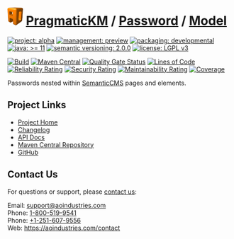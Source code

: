 # [<img src="ao-logo.png" alt="AO Logo" width="35" height="40">](https://github.com/ao-apps) [PragmaticKM](https://github.com/ao-apps/pragmatickm) / [Password](https://github.com/ao-apps/pragmatickm-password) / [Model](https://github.com/ao-apps/pragmatickm-password-model)

[![project: alpha](https://pragmatickm.com/ao-badges/project-alpha.svg)](https://aoindustries.com/life-cycle#project-alpha)
[![management: preview](https://pragmatickm.com/ao-badges/management-preview.svg)](https://aoindustries.com/life-cycle#management-preview)
[![packaging: developmental](https://pragmatickm.com/ao-badges/packaging-developmental.svg)](https://aoindustries.com/life-cycle#packaging-developmental)  
[![java: &gt;= 11](https://pragmatickm.com/ao-badges/java-11.svg)](https://docs.oracle.com/en/java/javase/11/)
[![semantic versioning: 2.0.0](https://pragmatickm.com/ao-badges/semver-2.0.0.svg)](https://semver.org/spec/v2.0.0.html)
[![license: LGPL v3](https://pragmatickm.com/ao-badges/license-lgpl-3.0.svg)](https://www.gnu.org/licenses/lgpl-3.0)

[![Build](https://github.com/ao-apps/pragmatickm-password-model/workflows/Build/badge.svg?branch=master)](https://github.com/ao-apps/pragmatickm-password-model/actions?query=workflow%3ABuild)
[![Maven Central](https://maven-badges.herokuapp.com/maven-central/com.pragmatickm/pragmatickm-password-model/badge.svg)](https://maven-badges.herokuapp.com/maven-central/com.pragmatickm/pragmatickm-password-model)
[![Quality Gate Status](https://sonarcloud.io/api/project_badges/measure?branch=master&project=com.pragmatickm%3Apragmatickm-password-model&metric=alert_status)](https://sonarcloud.io/dashboard?branch=master&id=com.pragmatickm%3Apragmatickm-password-model)
[![Lines of Code](https://sonarcloud.io/api/project_badges/measure?branch=master&project=com.pragmatickm%3Apragmatickm-password-model&metric=ncloc)](https://sonarcloud.io/component_measures?branch=master&id=com.pragmatickm%3Apragmatickm-password-model&metric=ncloc)  
[![Reliability Rating](https://sonarcloud.io/api/project_badges/measure?branch=master&project=com.pragmatickm%3Apragmatickm-password-model&metric=reliability_rating)](https://sonarcloud.io/component_measures?branch=master&id=com.pragmatickm%3Apragmatickm-password-model&metric=Reliability)
[![Security Rating](https://sonarcloud.io/api/project_badges/measure?branch=master&project=com.pragmatickm%3Apragmatickm-password-model&metric=security_rating)](https://sonarcloud.io/component_measures?branch=master&id=com.pragmatickm%3Apragmatickm-password-model&metric=Security)
[![Maintainability Rating](https://sonarcloud.io/api/project_badges/measure?branch=master&project=com.pragmatickm%3Apragmatickm-password-model&metric=sqale_rating)](https://sonarcloud.io/component_measures?branch=master&id=com.pragmatickm%3Apragmatickm-password-model&metric=Maintainability)
[![Coverage](https://sonarcloud.io/api/project_badges/measure?branch=master&project=com.pragmatickm%3Apragmatickm-password-model&metric=coverage)](https://sonarcloud.io/component_measures?branch=master&id=com.pragmatickm%3Apragmatickm-password-model&metric=Coverage)

Passwords nested within [SemanticCMS](https://github.com/ao-apps/semanticcms) pages and elements.

## Project Links
* [Project Home](https://pragmatickm.com/password/model/)
* [Changelog](https://pragmatickm.com/password/model/changelog)
* [API Docs](https://pragmatickm.com/password/model/apidocs/)
* [Maven Central Repository](https://central.sonatype.com/artifact/com.pragmatickm/pragmatickm-password-model)
* [GitHub](https://github.com/ao-apps/pragmatickm-password-model)

## Contact Us
For questions or support, please [contact us](https://aoindustries.com/contact):

Email: [support@aoindustries.com](mailto:support@aoindustries.com)  
Phone: [1-800-519-9541](tel:1-800-519-9541)  
Phone: [+1-251-607-9556](tel:+1-251-607-9556)  
Web: https://aoindustries.com/contact
